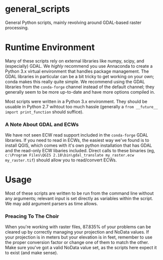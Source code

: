 # general_scripts
General Python scripts, mainly revolving around GDAL-based raster processing.

# Runtime Environment
Many of these scripts rely on external libraries like numpy, scipy, and (especially) GDAL. We _highly_ recommend you use Annaconda to create a Python 3.x virtual environment that handles package management. The GDAL libraries in particular can be a bit tricky to get working on your own; conda makes this really quite simple. We recommend using the GDAL libraries from the `conda-forge` channel instead of the default channel; they generally seem to be more up-to-date and have more options compiled in.

Most scripts were written in a Python 3.x environment. They should be usuable in Python 2.7 wihtout too much hassle (generally a `from __future__ import print_function` should suffice).

### A Note About GDAL and ECWs
We have not seen ECW read support included in the `conda-forge` GDAL libraries. If you need to read in ECWs, the easiest way we've found is to install QGIS, which comes with it's own python installation that has GDAL and the read-only ECW libaries included. Direct calls to these binaries (eg, `c:\Program Files\QGIS 2.18\bin\gdal_translate my_raster.ecw my_raster.tif`) should allow you to read/convert ECWs.

# Usage
Most of these scripts are written to be run from the command line without any arguments; relevant input is set directly as variables within the script. We may add argument parsers as time allows.

### Preacing To The Choir
When you're working with raster files, 87.835% of your problems can be cleared up by correctly managing your projection and NoData values. If your projection is in meters but your elevation is in feet, remember to use the proper conversion factor or change one of them to match the other. Make sure you've got a valid NoData value set, as the scripts here expect it to exist (and make sense).
